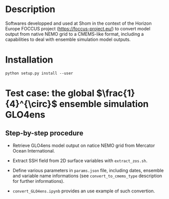 # Description
Softwares developped and used at Shom in the context of the Horizon Europe FOCCUS project (https://foccus-project.eu/) to convert model output from native NEMO grid to a CMEMS-like format, including a capabilities to deal with ensemble simulation model outputs.


# Installation

```
python setup.py install --user
```

# Test case: the global $\frac{1}{4}^{\circ}$ ensemble simulation GLO4ens

## Step-by-step procedure

- Retrieve GLO4ens model output on natice NEMO grid from Mercator Ocean International.

- Extract SSH field from 2D surface variables with ```extract_zos.sh```.

- Define various parameters in ```params.json``` file, including dates, ensemble and variable name informations (see ```convert_to_cmems_type``` description for further informations).

- ```convert_GLO4ens.ipynb``` provides an use example of such convertion.
